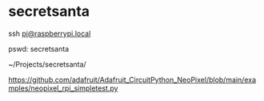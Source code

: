 # secretsanta

ssh pi@raspberrypi.local

pswd: secretsanta

~/Projects/secretsanta/

https://github.com/adafruit/Adafruit_CircuitPython_NeoPixel/blob/main/examples/neopixel_rpi_simpletest.py
